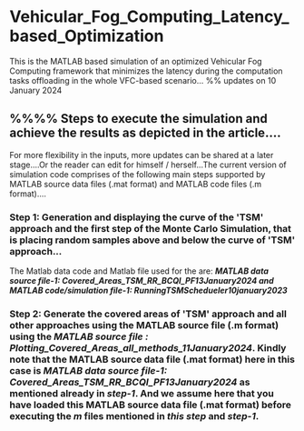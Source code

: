 # Vehicular_Fog_Computing_Latency_based_Optimization
This is the MATLAB based simulation of an optimized Vehicular Fog Computing framework that minimizes the latency during the computation tasks offloading in the whole VFC-based scenario...
%% updates on 10 January 2024  
## %%%% Steps to execute the simulation and achieve the results as depicted in the article.... 
For more flexibility in the inputs, more updates can be shared at a later stage....Or the reader can edit for himself / herself...The current version of simulation code comprises of the following main steps supported by MATLAB source data files (.mat format) and MATLAB code files (.m format)....
### Step 1: Generation and displaying the curve of the 'TSM' approach and the first step of the Monte Carlo Simulation, that is placing random samples above and below the curve of 'TSM' approach...
The Matlab data code and Matlab file used for the are: ***MATLAB data source file-1: Covered_Areas_TSM_RR_BCQI_PF13January2024 and MATLAB code/simulation file-1: RunningTSMSchedueler10january2023*** 

### Step 2: Generate the covered areas of 'TSM' approach and all other approaches using the MATLAB source file (.m format) using the ***MATLAB source file : Plotting_Covered_Areas_all_methods_11January2024***. Kindly note that the MATLAB source data file (.mat format) here in this case is ***MATLAB data source file-1: Covered_Areas_TSM_RR_BCQI_PF13January2024*** as mentioned already in ***step-1***. And we assume here that you have loaded this MATLAB source data file (.mat format) before executing the ***m*** files mentioned in ***this step*** and ***step-1***.
